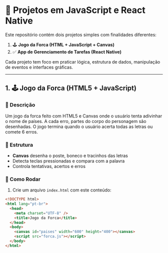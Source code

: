 # 🎯 Projetos em JavaScript e React Native

Este repositório contém dois projetos simples com finalidades diferentes:

1. 🕹️ **Jogo da Forca (HTML + JavaScript + Canvas)**
2. ✅ **App de Gerenciamento de Tarefas (React Native)**

Cada projeto tem foco em praticar lógica, estrutura de dados, manipulação de eventos e interfaces gráficas.

---

## 1. 🕹️ Jogo da Forca (HTML5 + JavaScript)

### 📌 Descrição

Um jogo da forca feito com HTML5 e Canvas onde o usuário tenta adivinhar o nome de países. A cada erro, partes do corpo do personagem são desenhadas. O jogo termina quando o usuário acerta todas as letras ou comete 6 erros.

### 📂 Estrutura

- **Canvas** desenha o poste, boneco e tracinhos das letras
- Detecta teclas pressionadas e compara com a palavra
- Controla tentativas, acertos e erros

### 🚀 Como Rodar

1. Crie um arquivo `index.html` com este conteúdo:

```html
<!DOCTYPE html>
<html lang="pt-br">
  <head>
    <meta charset="UTF-8" />
    <title>Jogo da Forca</title>
  </head>
  <body>
    <canvas id="paises" width="600" height="400"></canvas>
    <script src="forca.js"></script>
  </body>
</html>
